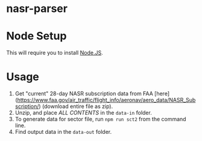 # nasr-parser

# Node Setup

This will require you to install [Node.JS](https://nodejs.org/en/download/).

# Usage
1. Get "current" 28-day NASR subscription data from FAA [here] (https://www.faa.gov/air_traffic/flight_info/aeronav/aero_data/NASR_Subscription/) (download entire file as zip).
1. Unzip, and place _ALL CONTENTS_ in the `data-in` folder.
1. To generate data for sector file, run `npm run sct2` from the command line.
1. Find output data in the `data-out` folder.
